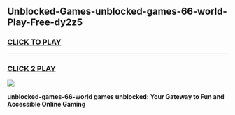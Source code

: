 
## Unblocked-Games-unblocked-games-66-world-Play-Free-dy2z5
<h3>
<a href="https://premium76.site?title=unblocked-games-66-world&ref=10A">CLICK TO PLAY</a></h3>
<hr>

<h3>
<a href="https://premium76.site?title=unblocked-games-66-world&ref=10A">CLICK 2 PLAY</a>
  
</h3>

<a href="https://premium76.site?title=unblocked-games-66-world&ref=10A"><img src="https://clearcache.store/games.png"></a>


**unblocked-games-66-world games unblocked: Your Gateway to Fun and Accessible Online Gaming**

